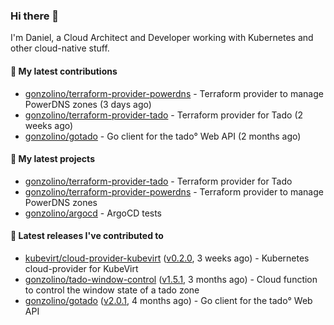 ### Hi there 👋

I'm Daniel, a Cloud Architect and Developer working with Kubernetes and other cloud-native stuff.

#### 👷 My latest contributions

- [gonzolino/terraform-provider-powerdns](https://github.com/gonzolino/terraform-provider-powerdns) - Terraform provider to manage PowerDNS zones (3 days ago)
- [gonzolino/terraform-provider-tado](https://github.com/gonzolino/terraform-provider-tado) - Terraform provider for Tado (2 weeks ago)
- [gonzolino/gotado](https://github.com/gonzolino/gotado) - Go client for the tado° Web API (2 months ago)

#### 🌱 My latest projects

- [gonzolino/terraform-provider-tado](https://github.com/gonzolino/terraform-provider-tado) - Terraform provider for Tado
- [gonzolino/terraform-provider-powerdns](https://github.com/gonzolino/terraform-provider-powerdns) - Terraform provider to manage PowerDNS zones
- [gonzolino/argocd](https://github.com/gonzolino/argocd) - ArgoCD tests

#### 🔭 Latest releases I've contributed to

- [kubevirt/cloud-provider-kubevirt](https://github.com/kubevirt/cloud-provider-kubevirt) ([v0.2.0](https://github.com/kubevirt/cloud-provider-kubevirt/releases/tag/v0.2.0), 3 weeks ago) - Kubernetes cloud-provider for KubeVirt
- [gonzolino/tado-window-control](https://github.com/gonzolino/tado-window-control) ([v1.5.1](https://github.com/gonzolino/tado-window-control/releases/tag/v1.5.1), 3 months ago) - Cloud function to control the window state of a tado zone
- [gonzolino/gotado](https://github.com/gonzolino/gotado) ([v2.0.1](https://github.com/gonzolino/gotado/releases/tag/v2.0.1), 4 months ago) - Go client for the tado° Web API
